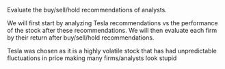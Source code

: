 Evaluate the buy/sell/hold recommendations of analysts. 

We will first start by analyzing Tesla recommendations vs the performance of the stock after these recommendations. 
We will then evaluate each firm by their return after buy/sell/hold recommendations.

Tesla was chosen as it is a highly volatile stock that has had unpredictable fluctuations in price making many firms/analysts look stupid
